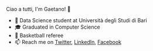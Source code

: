Ciao a tutti, I'm Gaetano! 👋 

- :book: Data Science student at Università degli Studi di Bari
- :mortar_board: Graduated in Computer Science
- :basketball: Basketball referee
- 📫 Reach me on [Twitter](https://twitter.com/tanosettembre), [LinkedIn](https://www.linkedin.com/in/gaetano-settembre-a9b887185), [Facebook](https://www.facebook.com/gaetano.settembre)

<!---
tanosettembre/tanosettembre is a ✨ special ✨ repository because its `README.md` (this file) appears on your GitHub profile.
You can click the Preview link to take a look at your changes.
--->
